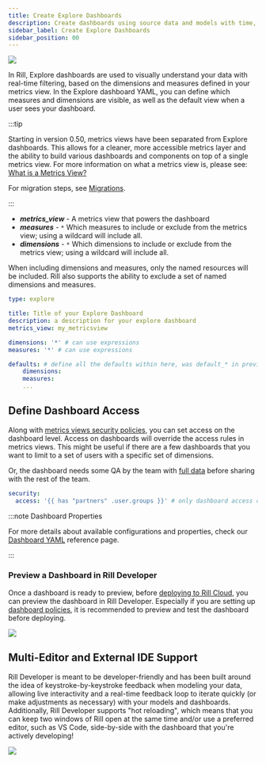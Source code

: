 ```yaml
---
title: Create Explore Dashboards
description: Create dashboards using source data and models with time, dimensions, and measures
sidebar_label: Create Explore Dashboards
sidebar_position: 00
---
```


<img src='/img/build/dashboard/explore-dashboard.gif' class='rounded-gif' />
<br />

In Rill, Explore dashboards are used to visually understand your data with real-time filtering, based on the dimensions and measures defined in your metrics view. In the Explore dashboard YAML, you can define which measures and dimensions are visible, as well as the default view when a user sees your dashboard.

:::tip

Starting in version 0.50, metrics views have been separated from Explore dashboards. This allows for a cleaner, more accessible metrics layer and the ability to build various dashboards and components on top of a single metrics view. For more information on what a metrics view is, please see: [What is a Metrics View?](/build/metrics-view)

For migration steps, see [Migrations](/other/v50-dashboard-changes#how-to-migrate-your-current-dashboards).

:::

* _**metrics_view**_ - A metrics view that powers the dashboard
* _**measures**_ - `*` Which measures to include or exclude from the metrics view; using a wildcard will include all.
* _**dimensions**_ - `*` Which dimensions to include or exclude from the metrics view; using a wildcard will include all.

When including dimensions and measures, only the named resources will be included.
Rill also supports the ability to exclude a set of named dimensions and measures.

```yaml
type: explore

title: Title of your Explore Dashboard
description: a description for your explore dashboard
metrics_view: my_metricsview

dimensions: '*' # can use expressions
measures: '*' # can use expressions

defaults: # define all the defaults within here, was default_* in previous dashboard YAML
    dimensions: 
    measures:
    ...
```

## Define Dashboard Access

Along with [metrics views security policies](/build/metrics-view/security), you can set access on the dashboard level. Access on dashboards will override the access rules in metrics views. This might be useful if there are a few dashboards that you want to limit to a set of users with a specific set of dimensions.

Or, the dashboard needs some QA by the team with [full data](/connect/templating) before sharing with the rest of the team.

```yaml
security:
  access: '{{ has "partners" .user.groups }}' # only dashboard access can be defined here, other security policies must be set on the metrics view
```

:::note Dashboard Properties

For more details about available configurations and properties, check our [Dashboard YAML](/reference/project-files/explore-dashboards) reference page.

:::

### Preview a Dashboard in Rill Developer

Once a dashboard is ready to preview, before [deploying to Rill Cloud](/deploy/deploy-dashboard), you can preview the dashboard in Rill Developer. Especially if you are setting up [dashboard policies](/build/metrics-view/security), it is recommended to preview and test the dashboard before deploying.

<img src='/img/build/dashboard/preview-dashboard.png' class='rounded-gif' />
<br />

## Multi-Editor and External IDE Support

Rill Developer is meant to be developer-friendly and has been built around the idea of keystroke-by-keystroke feedback when modeling your data, allowing live interactivity and a real-time feedback loop to iterate quickly (or make adjustments as necessary) with your models and dashboards. Additionally, Rill Developer supports "hot reloading", which means that you can keep two windows of Rill open at the same time and/or use a preferred editor, such as VS Code, side-by-side with the dashboard that you're actively developing!

<img src='https://cdn.rilldata.com/docs/release-notes/36_hot_reload.gif' class='rounded-gif' />
<br />